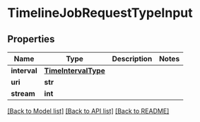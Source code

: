 # TimelineJobRequestTypeInput

## Properties
Name | Type | Description | Notes
------------ | ------------- | ------------- | -------------
**interval** | [**TimeIntervalType**](TimeIntervalType.md) |  | 
**uri** | **str** |  | 
**stream** | **int** |  | 

[[Back to Model list]](../README.md#documentation-for-models) [[Back to API list]](../README.md#documentation-for-api-endpoints) [[Back to README]](../README.md)


